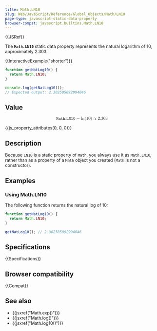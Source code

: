 ```yaml
---
title: Math.LN10
slug: Web/JavaScript/Reference/Global_Objects/Math/LN10
page-type: javascript-static-data-property
browser-compat: javascript.builtins.Math.LN10
---
```


{{JSRef}}

The **`Math.LN10`** static data property represents the natural logarithm of 10, approximately 2.303.

{{InteractiveExample("shorter")}}

```js interactive-example
function getNatLog10() {
  return Math.LN10;
}

console.log(getNatLog10());
// Expected output: 2.302585092994046

```

## Value

<!-- prettier-ignore-start -->
<math display="block">
  <semantics><mrow><mi>𝙼𝚊𝚝𝚑.𝙻𝙽𝟷𝟶</mi><mo>=</mo><mo lspace="0em" rspace="0em">ln</mo><mo stretchy="false">(</mo><mn>10</mn><mo stretchy="false">)</mo><mo>≈</mo><mn>2.303</mn></mrow><annotation encoding="TeX">\mathtt{Math.LN10} = \ln(10) \approx 2.303</annotation></semantics>
</math>
<!-- prettier-ignore-end -->

{{js_property_attributes(0, 0, 0)}}

## Description

Because `LN10` is a static property of `Math`, you always use it as `Math.LN10`, rather than as a property of a `Math` object you created (`Math` is not a constructor).

## Examples

### Using Math.LN10

The following function returns the natural log of 10:

```js
function getNatLog10() {
  return Math.LN10;
}

getNatLog10(); // 2.302585092994046
```

## Specifications

{{Specifications}}

## Browser compatibility

{{Compat}}

## See also

- {{jsxref("Math.exp()")}}
- {{jsxref("Math.log()")}}
- {{jsxref("Math.log10()")}}
